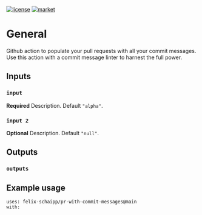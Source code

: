 [![license](https://img.shields.io/badge/License-MIT-purple.svg)](LICENSE)
[![market](https://img.shields.io/badge/Get_it-on_the_Marketplace-informational.svg)](https://github.com/marketplace/actions/pr-with-commit-messages)

# General
Github action to populate your pull requests with all your commit messages. Use this action with a commit message linter to harnest the full power.

## Inputs

### `input`

**Required** Description. Default `"alpha"`.

### `input 2`

**Optional** Description. Default `"null"`.

## Outputs

### `outputs`


## Example usage

```
uses: felix-schaipp/pr-with-commit-messages@main
with:
  
```
